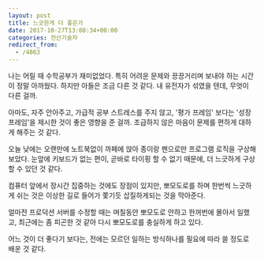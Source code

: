 ```yaml
---
layout: post
title: 느긋한게 더 좋은가
date: 2017-10-27T13:08:34+00:00
categories: 전산기술자
redirect_from:
  - /4863
---
```


나는 어릴 때 수학공부가 재미없었다. 특히 어려운 문제와 끙끙거리며 보내야 하는 시간이 정말 아까웠다. 하지만 아들은 조금 다른 것 같다. 내 유전자가 섞였을 텐데, 무엇이 다른 걸까.

아마도, 자주 안아주고, 가급적 공부 스트레스를 주지 않고, '평가 프레임' 보다는 '성장 프레임'을 제시한 것이 좋은 영향을 준 걸까. 조급하지 않은 마음이 문제를 편하게 대하게 해주는 것 같다.

오늘 낮에는 오랜만에 노트북없이 까페에 앉아 종이랑 펜으로만 프로그램 로직을 구상해 보았다. 눈앞에 키보드가 없는 편이, 곧바로 타이핑 할 수 없기 때문에, 더 느긋하게 구상할 수 있던 것 같다.

컴퓨터 앞에서 장시간 집중하는 것에도 장점이 있지만, 뽀모도로를 하며 한번씩 느긋하게 쉬는 것은 이상한 길로 들어가 쫓기듯 삽질하게되는 것을 막아준다.

얼마전 프로덕션 서버를 수정할 때는 며칠동안 뽀모도로 안하고 한꺼번에 몰아서 일했고, 최근에는 좀 피곤한 것 같아 다시 뽀모도로를 충실하게 하고 있다.

어느 것이 더 좋다기 보다는, 전에는 모르던 일하는 방식하나를 필요에 따라 쓸 정도로 배운 것 같다.
<div id=comments>
</div>

